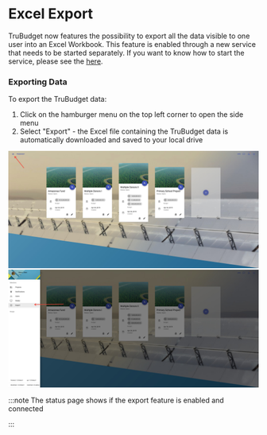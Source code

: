 # Excel Export

TruBudget now features the possibility to export all the data visible to one user into an Excel Workbook. This feature is enabled through a new service that needs to be started separately. If you want to know how to start the service, please see the [here](./../operation-administration/introduction.md).

### Exporting Data

To export the TruBudget data:

1. Click on the hamburger menu on the top left corner to open the side menu
2. Select "Export" - the Excel file containing the TruBudget data is automatically downloaded and saved to your local drive

![open menu](./img/excel_export_1.jpg)
![export data](./img/excel_export_2.jpg)

:::note
The status page shows if the export feature is enabled and connected

:::

